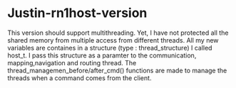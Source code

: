 # Justin-rn1host-version

This version should support multithreading. Yet, I have not protected all the shared memory from multiple access from different threads. All my new variables are containes in a structure (type : thread_structure) I called host_t. I pass this structure as a paramter to the communication, mapping,navigation and routing thread. 
The thread_managemen_before/after_cmd() functions are made to manage the threads when a command comes from the client.
